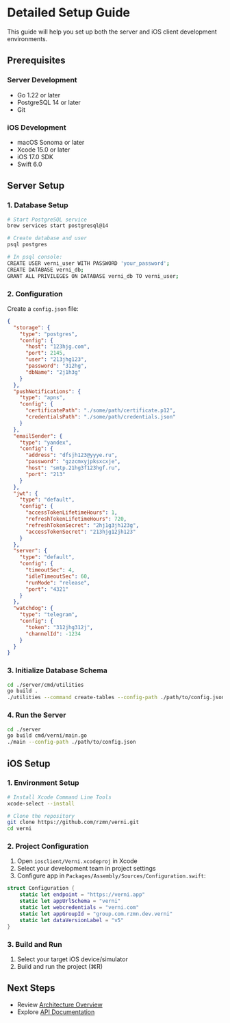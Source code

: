 # Detailed Setup Guide

This guide will help you set up both the server and iOS client development environments.

## Prerequisites

### Server Development
- Go 1.22 or later
- PostgreSQL 14 or later
- Git

### iOS Development
- macOS Sonoma or later
- Xcode 15.0 or later
- iOS 17.0 SDK
- Swift 6.0

## Server Setup

### 1. Database Setup

```bash
# Start PostgreSQL service
brew services start postgresql@14

# Create database and user
psql postgres

# In psql console:
CREATE USER verni_user WITH PASSWORD 'your_password';
CREATE DATABASE verni_db;
GRANT ALL PRIVILEGES ON DATABASE verni_db TO verni_user;
```

### 2. Configuration

Create a `config.json` file:

```json
{
  "storage": {
    "type": "postgres",
    "config": {
      "host": "123hjg.com",
      "port": 2145,
      "user": "213jhg123",
      "password": "312hg",
      "dbName": "2j1h3g"
    }
  },
  "pushNotifications": {
    "type": "apns",
    "config": {
      "certificatePath": "./some/path/certificate.p12",
      "credentialsPath": "./some/path/credentials.json"
    }
  },
  "emailSender": {
    "type": "yandex",
    "config": {
      "address": "dfsjh123@yyye.ru",
      "password": "gzzcmxyjpksxcxje",
      "host": "smtp.21hg3f123hgf.ru",
      "port": "213"
    }
  },
  "jwt": {
    "type": "default",
    "config": {
      "accessTokenLifetimeHours": 1,
      "refreshTokenLifetimeHours": 720,
      "refreshTokenSecret": "2hj1g3jh123g",
      "accessTokenSecret": "213hjg12jh123"
    }
  },
  "server": {
    "type": "default",
    "config": {
      "timeoutSec": 4,
      "idleTimeoutSec": 60,
      "runMode": "release",
      "port": "4321"
    }
  },
  "watchdog": {
    "type": "telegram",
    "config": {
      "token": "312jhg312j",
      "channelId": -1234
    }
  }
}
```

### 3. Initialize Database Schema

```bash
cd ./server/cmd/utilities
go build .
./utilities --command create-tables --config-path ./path/to/config.json
```

### 4. Run the Server

```bash
cd ./server
go build cmd/verni/main.go
./main --config-path ./path/to/config.json
```

## iOS Setup

### 1. Environment Setup

```bash
# Install Xcode Command Line Tools
xcode-select --install

# Clone the repository
git clone https://github.com/rzmn/verni.git
cd verni
```

### 2. Project Configuration

1. Open `iosclient/Verni.xcodeproj` in Xcode
2. Select your development team in project settings
3. Configure app in `Packages/Assembly/Sources/Configuration.swift`:

```swift
struct Configuration {
    static let endpoint = "https://verni.app"
    static let appUrlSchema = "verni"
    static let webcredentials = "verni.com"
    static let appGroupId = "group.com.rzmn.dev.verni"
    static let dataVersionLabel = "v5"
}
```

### 3. Build and Run

1. Select your target iOS device/simulator
2. Build and run the project (⌘R)

## Next Steps

- Review [Architecture Overview](./architecture.md)
- Explore [API Documentation](https://verni.app/docs)